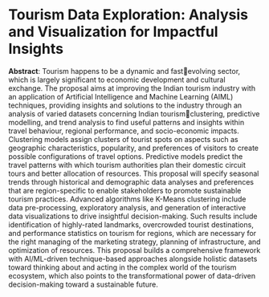 # Tourism Data Exploration: Analysis and Visualization for Impactful Insights

**Abstract**: Tourism happens to be a dynamic and fastevolving sector, which is largely significant to 
economic development and cultural exchange. The 
proposal aims at improving the Indian tourism industry 
with an application of Artificial Intelligence and 
Machine Learning (AIML) techniques, providing 
insights and solutions to the industry through an 
analysis of varied datasets concerning Indian tourismclustering, predictive modelling, and trend analysis to 
find useful patterns and insights within travel 
behaviour, regional performance, and socio-economic 
impacts.
Clustering models assign clusters of tourist spots on 
aspects such as geographic characteristics, popularity, 
and preferences of visitors to create possible 
configurations of travel options. Predictive models 
predict the travel patterns with which tourism 
authorities plan their domestic circuit tours and better 
allocation of resources. This proposal will specify 
seasonal trends through historical and demographic 
data analyses and preferences that are region-specific 
to enable stakeholders to promote sustainable tourism 
practices.
Advanced algorithms like K-Means clustering include 
data pre-processing, exploratory analysis, and 
generation of interactive data visualizations to drive 
insightful decision-making. Such results include 
identification of highly-rated landmarks, overcrowded 
tourist destinations, and performance statistics on 
tourism for regions, which are necessary for the right 
managing of the marketing strategy, planning of 
infrastructure, and optimization of resources.
This proposal builds a comprehensive framework with 
AI/ML-driven technique-based approaches alongside 
holistic datasets toward thinking about and acting in the 
complex world of the tourism ecosystem, which also 
points to the transformational power of data-driven 
decision-making toward a sustainable future.
